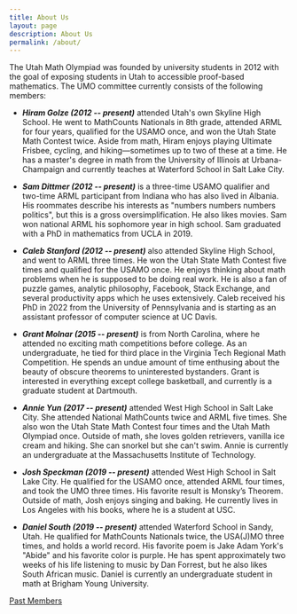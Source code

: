 ```yaml
---
title: About Us
layout: page
description: About Us
permalink: /about/
---
```


The Utah Math Olympiad was founded by university students in 2012 with the goal of exposing students in Utah to accessible proof-based mathematics. The UMO committee currently consists of the following members:

- ***Hiram Golze (2012 -- present)*** attended Utah's own Skyline High School. He went to MathCounts Nationals in 8th grade, attended ARML for four years, qualified for the USAMO once, and won the Utah State Math Contest twice. Aside from math, Hiram enjoys playing Ultimate Frisbee, cycling, and hiking—sometimes up to two of these at a time. He has a master's degree in math from the University of Illinois at Urbana-Champaign and currently teaches at Waterford School in Salt Lake City.

- ***Sam Dittmer (2012 -- present)*** is a three-time USAMO qualifier and two-time ARML participant from Indiana who has also lived in Albania. His roommates describe his interests as "numbers numbers numbers politics", but this is a gross oversimplification. He also likes movies. Sam won national ARML his sophomore year in high school. Sam graduated with a PhD in mathematics from UCLA in 2019.

- ***Caleb Stanford (2012 -- present)*** also attended Skyline High School, and went to ARML three times. He won the Utah State Math Contest five times and qualified for the USAMO once. He enjoys thinking about math problems when he is supposed to be doing real work. He is also a fan of puzzle games, analytic philosophy, Facebook, Stack Exchange, and several productivity apps which he uses extensively. Caleb received his PhD in 2022 from the University of Pennsylvania and is starting as an assistant professor of computer science at UC Davis.

- ***Grant Molnar (2015 -- present)*** is from North Carolina, where he attended no exciting math competitions before college. As an undergraduate, he tied for third place in the Virginia Tech Regional Math Competition. He spends an undue amount of time enthusing about the beauty of obscure theorems to uninterested bystanders. Grant is interested in everything except college basketball, and currently is a graduate student at Dartmouth.

- ***Annie Yun (2017 -- present)*** attended West High School in Salt Lake City. She attended National MathCounts twice and ARML five times. She also won the Utah State Math Contest four times and the Utah Math Olympiad once. Outside of math, she loves golden retrievers, vanilla ice cream and hiking. She can snorkel but she can't swim. Annie is currently an undergraduate at the Massachusetts Institute of Technology.

- ***Josh Speckman (2019 -- present)*** attended West High School in Salt Lake City. He qualified for the USAMO once, attended ARML four times, and took the UMO three times. His favorite result is Monsky’s Theorem. Outside of math, Josh enjoys singing and baking. He currently lives in Los Angeles with his books, where he is a student at USC.

- ***Daniel South (2019 -- present)*** attended Waterford School in Sandy, Utah. He qualified for MathCounts Nationals twice, the USA(J)MO three times, and holds a world record. His favorite poem is Jake Adam York's "Abide" and his favorite color is purple. He has spent approximately two weeks of his life listening to music by Dan Forrest, but he also likes South African music. Daniel is currently an undergraduate student in math at Brigham Young University.

[Past Members](past)
